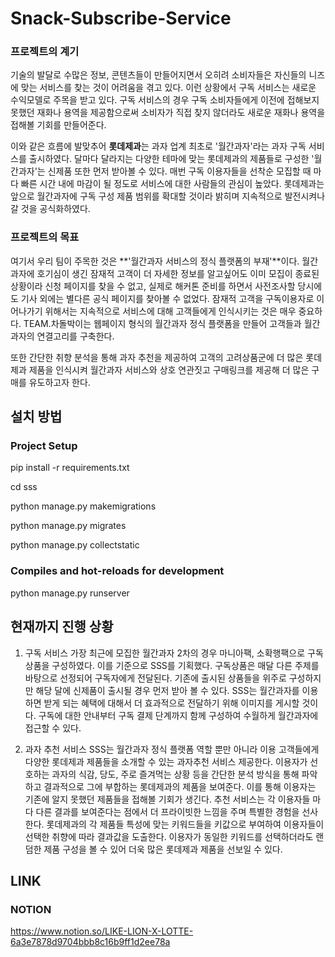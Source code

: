# Snack-Subscribe-Service

### 프로젝트의 계기 

기술의 발달로 수많은 정보, 콘텐츠들이 만들어지면서 오히려 소비자들은 자신들의 니즈에 맞는 서비스를 찾는 것이 어려움을 겪고 있다. 이런 상황에서 구독 서비스는 새로운 수익모델로 주목을 받고 있다.  구독 서비스의 경우 구독 소비자들에게 이전에 접해보지 못했던 재화나 용역을 제공함으로써 소비자가 직접 찾지 않더라도 새로운 재화나 용역을 접해볼 기회를 만들어준다.

이와 같은 흐름에 발맞추어 **롯데제과**는 과자 업계 최초로 '월간과자'라는 과자 구독 서비스를 출시하였다. 달마다 달라지는 다양한 테마에 맞는 롯데제과의 제품들로 구성한 '월간과자'는 신제품 또한 먼저 받아볼 수 있다.  매번 구독 이용자들을 선착순 모집할 때 마다 빠른 시간 내에 마감이 될 정도로 서비스에 대한 사람들의 관심이 높았다. 롯데제과는 앞으로 월간과자에 구독 구성 제품 범위를  확대할 것이라 밝히며 지속적으로 발전시켜나갈 것을 공식화하였다. 

### 프로젝트의 목표
여기서 우리 팀이 주목한 것은 **'월간과자 서비스의 정식 플랫폼의 부재'**이다. 월간과자에 호기심이 생긴 잠재적 고객이 더 자세한 정보를 알고싶어도 이미 모집이 종료된 상황이라 신청 페이지를 찾을 수 없고, 실제로 해커톤 준비를 하면서 사전조사할 당시에도 기사 외에는 별다른 공식 페이지를 찾아볼 수 없었다. 잠재적 고객을 구독이용자로  이어나가기 위해서는 지속적으로 서비스에 대해 고객들에게 인식시키는 것은 매우 중요하다. TEAM.차돌박이는 웹페이지 형식의 월간과자 정식 플랫폼을  만들어 고객들과 월간과자의 연결고리를 구축한다.

또한 간단한 취향 분석을 통해 과자 추천을 제공하여 고객의 고려상품군에 더 많은 롯데제과 제품을 인식시켜 월간과자 서비스와 상호 연관짓고 구매링크를 제공해 더 많은 구매를 유도하고자 한다.


## 설치 방법

### Project Setup 

pip install -r requirements.txt

cd sss

python manage.py makemigrations

python manage.py migrates

python manage.py collectstatic

### Compiles and hot-reloads for development

python manage.py runserver



## 현재까지 진행 상황
1. 구독 서비스
가장 최근에 모집한 월간과자 2차의 경우 마니아팩, 소확행팩으로 구독 상품을 구성하였다.  이를 기준으로 SSS를 기획했다. 구독상품은 매달 다른 주제를 바탕으로 선정되어 구독자에게 전달된다. 기존에 출시된 상품들을 위주로 구성하지만 해당 달에 신제품이 출시될 경우 먼저 받아 볼 수 있다. SSS는 월간과자를 이용하면 받게 되는 혜택에 대해서 더 효과적으로 전달하기 위해 이미지를 게시할 것이다. 구독에 대한 안내부터 구독 결제 단계까지 함께 구성하여 수월하게 월간과자에 접근할 수 있다.

2. 과자 추천 서비스
SSS는 월간과자 정식 플랫폼 역할 뿐만 아니라  이용 고객들에게 다양한 롯데제과 제품들을 소개할 수 있는 과자추천 서비스 제공한다. 이용자가 선호하는 과자의 식감, 당도, 주로 즐겨먹는 상황 등을 간단한 분석 방식을 통해 파악하고 결과적으로 그에 부합하는 롯데제과의 제품을 보여준다. 이를 통해 이용자는 기존에 알지 못했던 제품들을 접해볼 기회가 생긴다. 추천 서비스는 각 이용자들 마다 다른 결과를 보여준다는 점에서 더 프라이빗한 느낌을 주며 특별한 경험을 선사한다. 롯데제과의 각 제품들 특성에 맞는 키워드들을 키값으로 부여하여 이용자들이 선택한 취향에 따라 결과값을 도출한다. 이용자가 동일한 키워드를 선택하더라도 랜덤한 제품 구성을 볼 수 있어 더욱 많은 롯데제과 제품을 선보일 수 있다.

## LINK
### NOTION 
https://www.notion.so/LIKE-LION-X-LOTTE-6a3e7878d9704bbb8c16b9ff1d2ee78a
